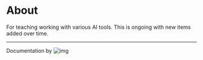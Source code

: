 # About

For teaching working with various AI tools. This is ongoing with new items added over time.

---

Documentation by ![img](https://img.shields.io/static/v1?label=JetBRaibns&message=AI-Assistant&color=<COLOR>)